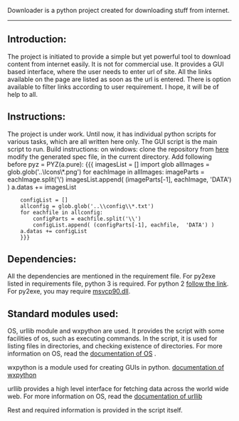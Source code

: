 Downloader is a python project created for downloading stuff from internet.
* * *

Introduction:
------------
The project is initiated to provide a simple but yet powerful tool to download content from internet easily. It is not for commercial use. It provides a GUI based interface, where the user needs to enter url of site.
All the links available on the page are listed as soon as the url is entered.
There is option available to filter links according to user requirement.
I hope, it will be of help to all.

Instructions:
------------
The project is under work.
Until now, it has individual python scripts for various tasks, which are all written here only. The GUI script is the main script to run.
Build instructions:
on windows:
	clone the repository from [here][]
	modify the generated spec file, in the current directory. Add following before pyz = PYZ(a.pure):
		{{{
		imagesList = []
		import glob
		allImages = glob.glob('..\\Icons\\*.png')
		for eachImage in allImages:
		    imageParts = eachImage.split('\\')
		    imagesList.append( (imageParts[-1], eachImage,  'DATA') )
		a.datas += imagesList

		configList = []
		allconfig = glob.glob('..\\config\\*.txt')
		for eachfile in allconfig:
		    configParts = eachfile.split('\\')
		    configList.append( (configParts[-1], eachfile,  'DATA') )
		a.datas += configList
		}}}

Dependencies:
-------------
All the dependencies are mentioned in the requirement file.
For py2exe listed in requirements file, python 3 is required. For python 2 [follow the link][].
For py2exe, you may require [msvcp90.dll][].

Standard modules used:
---------------------
OS, urllib module and wxpython are used.
It provides the script with some facilities of os, such as executing commands.
In the script, it is used for listing files in directories, and checking existence of directories.
For more information on OS, read the [documentation of OS][] .

wxpython is a module used for creating GUIs in python.
[documentation of wxpython][]

urllib provides a high level interface for fetching data across the world wide web.
For more information on OS, read the [documentation of urllib][]

Rest and required information is provided in the script itself.

[documentation of OS]: https://docs.python.org/2/library/os.html
[documentation of urllib]:https://docs.python.org/2/library/urllib.html
[documentation of wxpython]: http://wxpython.org/Phoenix/docs/html/main.html
[follow the link]: http://sourceforge.net/projects/py2exe/files/py2exe/0.6.9/
[msvcp90.dll]: http://www.dll-files.com/dllindex/dll-files.shtml?msvcp90
[here]: https://github.com/swati-jaiswal/Downloader